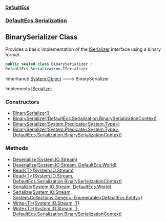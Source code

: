 #### [DefaultEcs](./index.md 'index')
### [DefaultEcs.Serialization](./DefaultEcs-Serialization.md 'DefaultEcs.Serialization')
## BinarySerializer Class
Provides a basic implementation of the [ISerializer](./DefaultEcs-Serialization-ISerializer.md 'DefaultEcs.Serialization.ISerializer') interface using a binary format.  
```csharp
public sealed class BinarySerializer :
DefaultEcs.Serialization.ISerializer
```
Inheritance [System.Object](https://docs.microsoft.com/en-us/dotnet/api/System.Object 'System.Object') &#129106; BinarySerializer  

Implements [ISerializer](./DefaultEcs-Serialization-ISerializer.md 'DefaultEcs.Serialization.ISerializer')  
### Constructors
- [BinarySerializer()](./DefaultEcs-Serialization-BinarySerializer-BinarySerializer().md 'DefaultEcs.Serialization.BinarySerializer.BinarySerializer()')
- [BinarySerializer(DefaultEcs.Serialization.BinarySerializationContext)](./DefaultEcs-Serialization-BinarySerializer-BinarySerializer(DefaultEcs-Serialization-BinarySerializationContext).md 'DefaultEcs.Serialization.BinarySerializer.BinarySerializer(DefaultEcs.Serialization.BinarySerializationContext)')
- [BinarySerializer(System.Predicate&lt;System.Type&gt;)](./DefaultEcs-Serialization-BinarySerializer-BinarySerializer(System-Predicate-System-Type-).md 'DefaultEcs.Serialization.BinarySerializer.BinarySerializer(System.Predicate&lt;System.Type&gt;)')
- [BinarySerializer(System.Predicate&lt;System.Type&gt;, DefaultEcs.Serialization.BinarySerializationContext)](./DefaultEcs-Serialization-BinarySerializer-BinarySerializer(System-Predicate-System-Type-_DefaultEcs-Serialization-BinarySerializationContext).md 'DefaultEcs.Serialization.BinarySerializer.BinarySerializer(System.Predicate&lt;System.Type&gt;, DefaultEcs.Serialization.BinarySerializationContext)')
### Methods
- [Deserialize(System.IO.Stream)](./DefaultEcs-Serialization-BinarySerializer-Deserialize(System-IO-Stream).md 'DefaultEcs.Serialization.BinarySerializer.Deserialize(System.IO.Stream)')
- [Deserialize(System.IO.Stream, DefaultEcs.World)](./DefaultEcs-Serialization-BinarySerializer-Deserialize(System-IO-Stream_DefaultEcs-World).md 'DefaultEcs.Serialization.BinarySerializer.Deserialize(System.IO.Stream, DefaultEcs.World)')
- [Read&lt;T&gt;(System.IO.Stream)](./DefaultEcs-Serialization-BinarySerializer-Read-T-(System-IO-Stream).md 'DefaultEcs.Serialization.BinarySerializer.Read&lt;T&gt;(System.IO.Stream)')
- [Read&lt;T&gt;(System.IO.Stream, DefaultEcs.Serialization.BinarySerializationContext)](./DefaultEcs-Serialization-BinarySerializer-Read-T-(System-IO-Stream_DefaultEcs-Serialization-BinarySerializationContext).md 'DefaultEcs.Serialization.BinarySerializer.Read&lt;T&gt;(System.IO.Stream, DefaultEcs.Serialization.BinarySerializationContext)')
- [Serialize(System.IO.Stream, DefaultEcs.World)](./DefaultEcs-Serialization-BinarySerializer-Serialize(System-IO-Stream_DefaultEcs-World).md 'DefaultEcs.Serialization.BinarySerializer.Serialize(System.IO.Stream, DefaultEcs.World)')
- [Serialize(System.IO.Stream, System.Collections.Generic.IEnumerable&lt;DefaultEcs.Entity&gt;)](./DefaultEcs-Serialization-BinarySerializer-Serialize(System-IO-Stream_System-Collections-Generic-IEnumerable-DefaultEcs-Entity-).md 'DefaultEcs.Serialization.BinarySerializer.Serialize(System.IO.Stream, System.Collections.Generic.IEnumerable&lt;DefaultEcs.Entity&gt;)')
- [Write&lt;T&gt;(System.IO.Stream, T)](./DefaultEcs-Serialization-BinarySerializer-Write-T-(System-IO-Stream_T).md 'DefaultEcs.Serialization.BinarySerializer.Write&lt;T&gt;(System.IO.Stream, T)')
- [Write&lt;T&gt;(System.IO.Stream, T, DefaultEcs.Serialization.BinarySerializationContext)](./DefaultEcs-Serialization-BinarySerializer-Write-T-(System-IO-Stream_T_DefaultEcs-Serialization-BinarySerializationContext).md 'DefaultEcs.Serialization.BinarySerializer.Write&lt;T&gt;(System.IO.Stream, T, DefaultEcs.Serialization.BinarySerializationContext)')
